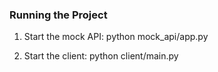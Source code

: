 ### Running the Project

1. Start the mock API:
   python mock_api/app.py

2.  Start the client:
   python client/main.py


